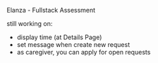 Elanza - Fullstack Assessment

still working on:

- display time (at Details Page)
- set message when create new request
- as caregiver, you can apply for open requests
